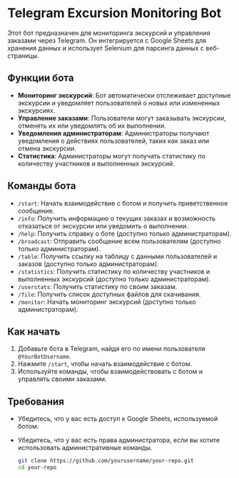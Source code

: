 # Telegram Excursion Monitoring Bot

Этот бот предназначен для мониторинга экскурсий и управления заказами через Telegram. Он интегрируется с Google Sheets для хранения данных и использует Selenium для парсинга данных с веб-страницы.

## Функции бота

- **Мониторинг экскурсий**: Бот автоматически отслеживает доступные экскурсии и уведомляет пользователей о новых или измененных экскурсиях.
- **Управление заказами**: Пользователи могут заказывать экскурсии, отменять их или уведомлять об их выполнении.
- **Уведомления администраторам**: Администраторы получают уведомления о действиях пользователей, таких как заказ или отмена экскурсии.
- **Статистика**: Администраторы могут получать статистику по количеству участников и выполненных экскурсий.

## Команды бота

- `/start`: Начать взаимодействие с ботом и получить приветственное сообщение.
- `/info`: Получить информацию о текущих заказах и возможность отказаться от экскурсии или уведомить о выполнении.
- `/help`: Получить справку о боте (доступно только администраторам).
- `/broadcast`: Отправить сообщение всем пользователям (доступно только администраторам).
- `/table`: Получить ссылку на таблицу с данными пользователей и заказов (доступно только администраторам).
- `/statistics`: Получить статистику по количеству участников и выполненных экскурсий (доступно только администраторам).
- `/userstats`: Получить статистику по своим заказам.
- `/file`: Получить список доступных файлов для скачивания.
- `/monitor`: Начать мониторинг экскурсий (доступно только администраторам).

## Как начать

1. Добавьте бота в Telegram, найдя его по имени пользователя `@YourBotUsername`.
2. Нажмите `/start`, чтобы начать взаимодействие с ботом.
3. Используйте команды, чтобы взаимодействовать с ботом и управлять своими заказами.

## Требования

- Убедитесь, что у вас есть доступ к Google Sheets, используемой ботом.
- Убедитесь, что у вас есть права администратора, если вы хотите использовать административные команды.

   ```bash
   git clone https://github.com/yourusername/your-repo.git
   cd your-repo
